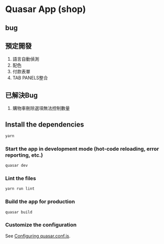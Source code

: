 # Quasar App (shop)

## bug


## 預定開發
1. 語言自動偵測
2. 配色
3. 付款表單
4. TAB PANELS整合

## 已解決Bug
1. 購物車刪除選項無法控制數量

## Install the dependencies
```bash
yarn
```

### Start the app in development mode (hot-code reloading, error reporting, etc.)
```bash
quasar dev
```

### Lint the files
```bash
yarn run lint
```

### Build the app for production
```bash
quasar build
```

### Customize the configuration
See [Configuring quasar.conf.js](https://quasar.dev/quasar-cli/quasar-conf-js).
